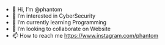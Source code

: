 - 👋 Hi, I’m @phantom
- 👀 I’m interested in CyberSecurity
- 🌱 I’m currently learning Programming
- 💞️ I’m looking to collaborate on Website
- 📫 How to reach me https://www.instagram.com/phantom

<!---
phantom is a ✨ special ✨ repository because its `README.md` (this file) appears on your GitHub profile.
You can click the Preview link to take a look at your changes.
--->
